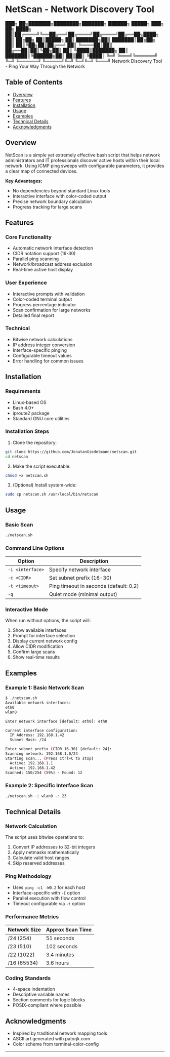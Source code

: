# NetScan - Network Discovery Tool

  ███╗   ██╗███████╗████████╗███████╗ ██████╗ █████╗ ███╗   ██╗
  ████╗  ██║██╔════╝╚══██╔══╝██╔════╝██╔════╝██╔══██╗████╗  ██║
  ██╔██╗ ██║█████╗     ██║   ███████╗██║     ███████║██╔██╗ ██║
  ██║╚██╗██║██╔══╝     ██║   ╚════██║██║     ██╔══██║██║╚██╗██║
  ██║ ╚████║███████╗   ██║   ███████║╚██████╗██║  ██║██║ ╚████║
  ╚═╝  ╚═══╝╚══════╝   ╚═╝   ╚══════╝ ╚═════╝╚═╝  ╚═╝╚═╝  ╚═══╝
   Network Discovery Tool - Ping Your Way Through the Network


## Table of Contents
- [Overview](#overview)
- [Features](#features)
- [Installation](#installation)
- [Usage](#usage)
- [Examples](#examples)
- [Technical Details](#technical-details)
- [Acknowledgments](#acknowledgments)

## Overview

NetScan is a simple yet extremely effective bash script that helps network administrators and IT professionals discover active hosts within their local network. Using ICMP ping sweeps with configurable parameters, it provides a clear map of connected devices.

**Key Advantages:**
- No dependencies beyond standard Linux tools
- Interactive interface with color-coded output
- Precise network boundary calculation
- Progress tracking for large scans

## Features

### Core Functionality
- Automatic network interface detection
- CIDR notation support (16-30)
- Parallel ping scanning
- Network/broadcast address exclusion
- Real-time active host display

### User Experience
- Interactive prompts with validation
- Color-coded terminal output
- Progress percentage indicator
- Scan confirmation for large networks
- Detailed final report

### Technical
- Bitwise network calculations
- IP address integer conversion
- Interface-specific pinging
- Configurable timeout values
- Error handling for common issues

## Installation

### Requirements
- Linux-based OS
- Bash 4.0+
- iproute2 package
- Standard GNU core utilities

### Installation Steps

1. Clone the repository:
```bash
git clone https://github.com/JonatanGiedelmann/netscan.git
cd netscan
```

2. Make the script executable:
```bash
chmod +x netscan.sh
```

3. (Optional) Install system-wide:
```bash
sudo cp netscan.sh /usr/local/bin/netscan
```

## Usage

### Basic Scan
```bash
./netscan.sh
```

### Command Line Options
| Option | Description |
|--------|-------------|
| `-i <interface>` | Specify network interface |
| `-c <CIDR>` | Set subnet prefix (16-30) |
| `-t <timeout>` | Ping timeout in seconds (default: 0.2) |
| `-q` | Quiet mode (minimal output) |

### Interactive Mode
When run without options, the script will:
1. Show available interfaces
2. Prompt for interface selection
3. Display current network config
4. Allow CIDR modification
5. Confirm large scans
6. Show real-time results

## Examples

### Example 1: Basic Network Scan
```bash
$ ./netscan.sh
Available network interfaces:
eth0
wlan0

Enter network interface [default: eth0]: eth0

Current interface configuration:
  IP Address: 192.168.1.42
  Subnet Mask: /24

Enter subnet prefix (CIDR 16-30) [default: 24]: 
Scanning network: 192.168.1.0/24
Starting scan... (Press Ctrl+C to stop)
  Active: 192.168.1.1
  Active: 192.168.1.42
Scanned: 150/254 (59%) - Found: 12
```

### Example 2: Specific Interface Scan
```bash
./netscan.sh -i wlan0 -c 23
```

## Technical Details

### Network Calculation
The script uses bitwise operations to:
1. Convert IP addresses to 32-bit integers
2. Apply netmasks mathematically
3. Calculate valid host ranges
4. Skip reserved addresses

### Ping Methodology
- Uses `ping -c1 -W0.2` for each host
- Interface-specific with `-I` option
- Parallel execution with flow control
- Timeout configurable via `-t` option

### Performance Metrics
| Network Size | Approx Scan Time |
|-------------|------------------|
| /24 (254)   | 51 seconds       |
| /23 (510)   | 102 seconds      |
| /22 (1022)  | 3.4 minutes      |
| /16 (65534) | 3.6 hours        |


### Coding Standards
- 4-space indentation
- Descriptive variable names
- Section comments for logic blocks
- POSIX-compliant where possible


## Acknowledgments

- Inspired by traditional network mapping tools
- ASCII art generated with patorjk.com
- Color scheme from terminal-color-config

---

